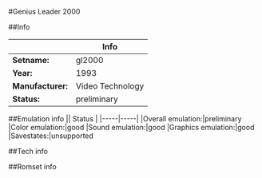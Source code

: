 #Genius Leader 2000

##Info

||Info|
|-----|-----|
|**Setname:**|gl2000
|**Year:**|1993
|**Manufacturer:**|Video Technology
|**Status:**|preliminary

##Emulation info
|| Status |
|-----|-----|
|Overall emulation:|preliminary
|Color emulation:|good
|Sound emulation:|good
|Graphics emulation:|good
|Savestates:|unsupported

##Tech info

##Romset info

<!--- START OF EDITED COMMENT DO NOT TOUCH TEXT ABOVE-->
